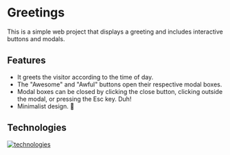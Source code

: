 # Greetings
This is a simple web project that displays a greeting and includes interactive buttons and modals.

## Features
- It greets the visitor according to the time of day.  
- The "Awesome" and "Awful" buttons open their respective modal boxes.  
- Modal boxes can be closed by clicking the close button, clicking outside the modal, or pressing the Esc key. Duh!  
- Minimalist design. 🙂

## Technologies
[![technologies](https://skillicons.dev/icons?i=html,css,javascript&theme=light)](https://skillicons.dev)
